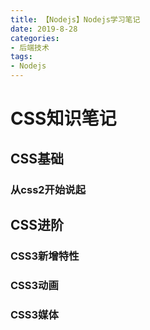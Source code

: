 ```yaml
---
title: 【Nodejs】Nodejs学习笔记
date: 2019-8-28
categories: 
- 后端技术
tags: 
- Nodejs
---
```

# CSS知识笔记

## CSS基础
### 从css2开始说起

## CSS进阶
### CSS3新增特性
### CSS3动画
### CSS3媒体